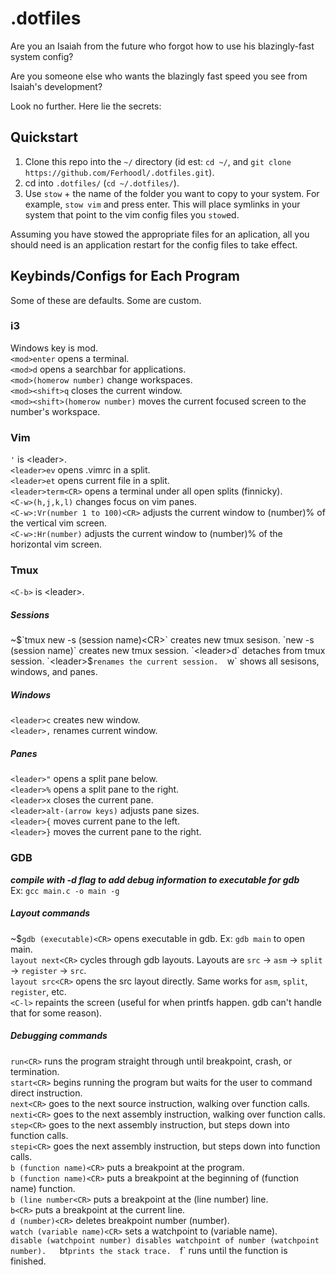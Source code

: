 # .dotfiles

Are you an Isaiah from the future who forgot how to use his blazingly-fast system config?  

Are you someone else who wants the blazingly fast speed you see from Isaiah's development?  

Look no further. Here lie the secrets:  

## Quickstart
1) Clone this repo into the `~/` directory (id est: `cd ~/`, and `git clone https://github.com/Ferhoodl/.dotfiles.git`).  
2) cd into `.dotfiles/` (`cd ~/.dotfiles/`).  
3) Use `stow` + the name of the folder you want to copy to your system. For example, `stow vim` and press enter. This will place symlinks in your system that point to the vim config files you `stow`ed.  

Assuming you have stowed the appropriate files for an aplication, all you should need is an application restart for the config files to take effect.  

## Keybinds/Configs for Each Program  

Some of these are defaults. Some are custom.  

### i3
Windows key is mod.  
`<mod>enter` opens a terminal.  
`<mod>d` opens a searchbar for applications.  
`<mod>(homerow number)` change workspaces.  
`<mod><shift>q` closes the current window.  
`<mod><shift>(homerow number)` moves the current focused screen to the number's workspace.   
### Vim
`'` is \<leader\>.  
`<leader>ev` opens .vimrc in a split.  
`<leader>et` opens current file in a split.  
`<leader>term<CR>` opens a terminal under all open splits (finnicky).  
`<C-w>(h,j,k,l)` changes focus on vim panes.  
`<C-w>:Vr(number 1 to 100)<CR>` adjusts the current window to (number)% of the vertical vim screen.  
`<C-w>:Hr(number)` adjusts the current window to (number)% of the horizontal vim screen.  

### Tmux
`<C-b>` is \<leader\>.  

##### Sessions
~$`tmux new -s (session name)<CR>` creates new tmux sesison.  
`new -s (session name)` creates new tmux session.  
`<leader>d` detaches from tmux session.  
`<leader>$` renames the current session.  
`<leader>w` shows all sesisons, windows, and panes.
##### Windows
`<leader>c` creates new window.  
`<leader>,` renames current window.

##### Panes
`<leader>"` opens a split pane below.  
`<leader>%` opens a split pane to the right.  
`<leader>x` closes the current pane.  
`<leader>alt-(arrow keys)` adjusts pane sizes.  
`<leader>{` moves current pane to the left.  
`<leader>}` moves the current pane to the right.  

### GDB
***compile with -d flag to add debug information to executable for gdb***  
Ex: `gcc main.c -o main -g`

##### Layout commands
~$`gdb (executable)<CR>` opens executable in gdb. Ex: `gdb main` to open main.  
`layout next<CR>` cycles through gdb layouts. Layouts are `src` -> `asm` -> `split` -> `register` -> `src`.  
`layout src<CR>` opens the src layout directly. Same works for `asm`, `split`, `register`, etc.  
`<C-l>` repaints the screen (useful for when printfs happen. gdb can't handle that for some reason).   

##### Debugging commands
`run<CR>` runs the program straight through until breakpoint, crash, or termination.  
`start<CR>` begins running the program but waits for the user to command direct instruction.  
`next<CR>` goes to the next source instruction, walking over function calls.  
`nexti<CR>` goes to the next assembly instruction, walking over function calls.  
`step<CR>` goes to the next assembly instruction, but steps down into function calls.  
`stepi<CR>` goes the next assembly instruction, but steps down into function calls.  
`b (function name)<CR>` puts a breakpoint at the program.  
`b (function name)<CR>` puts a breakpoint at the beginning of (function name) function.  
`b (line number<CR>` puts a breakpoint at the (line number) line.  
`b<CR>` puts a breakpoint at the current line.  
`d (number)<CR>` deletes breakpoint number (number).  
`watch (variable name)<CR>` sets a watchpoint to (variable name).  
`disable (watchpoint number) disables watchpoint of number (watchpoint number).  
`bt<CR>` prints the stack trace.  
`f<CR>` runs until the function is finished.  

